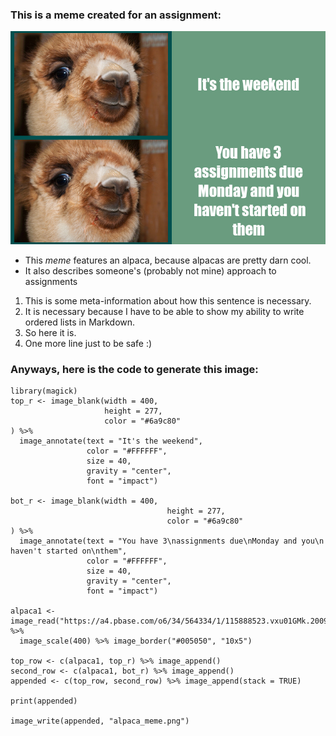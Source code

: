 ### **This is a meme created for an assignment:**
![alpaca.png](https://github.com/Gg-Liu/stats220/blob/gh-pages/alpaca_meme.png)

- This _meme_ features an alpaca, because alpacas are pretty darn cool.
- It also describes someone's (probably not mine) approach to assignments

1. This is some meta-information about how this sentence is necessary.
2. It is necessary because I have to be able to show my ability to write ordered lists in Markdown.
3. So here it is.
4. One more line just to be safe :)

### **Anyways, here is the code to generate this image:**
```[r]
library(magick)
top_r <- image_blank(width = 400,
                     height = 277,
                     color = "#6a9c80"
) %>%
  image_annotate(text = "It's the weekend",
                 color = "#FFFFFF", 
                 size = 40,
                 gravity = "center",
                 font = "impact")

bot_r <- image_blank(width = 400,
                                   height = 277,
                                   color = "#6a9c80"
) %>%
  image_annotate(text = "You have 3\nassignments due\nMonday and you\n haven't started on\nthem",
                 color = "#FFFFFF", 
                 size = 40,
                 gravity = "center",
                 font = "impact")

alpaca1 <- image_read("https://a4.pbase.com/o6/34/564334/1/115888523.vxu01GMk.20090807alpaca09comp.jpg") %>%
  image_scale(400) %>% image_border("#005050", "10x5")

top_row <- c(alpaca1, top_r) %>% image_append()
second_row <- c(alpaca1, bot_r) %>% image_append()
appended <- c(top_row, second_row) %>% image_append(stack = TRUE)

print(appended)

image_write(appended, "alpaca_meme.png")


```

